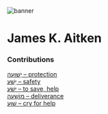<html><body><img id="banner" src="/sahd/images/banners/banner.png" alt="banner" /></body></html>

# **James K. Aitken**


### Contributions
[יְשׁוּעָה – protection](../words/protection.md)<br>[יֵשַׁע – safety](../words/safety.md)<br>[ישׁע – to save, help](../words/to_save,_help.md)<br>[מוֹשָׁעָה – deliverance](../words/deliverance.md)<br>[שׁוּעַ – cry for help](../words/cry_for_help.md)<br>